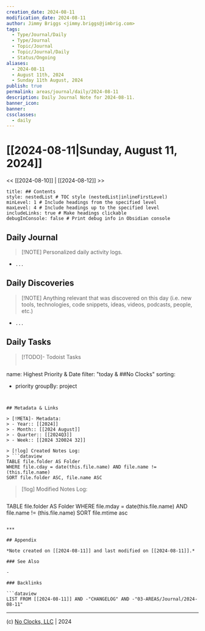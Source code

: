 ```yaml
---
creation_date: 2024-08-11
modification_date: 2024-08-11
author: Jimmy Briggs <jimmy.briggs@jimbrig.com>
tags:
  - Type/Journal/Daily
  - Type/Journal
  - Topic/Journal
  - Topic/Journal/Daily
  - Status/Ongoing
aliases:
  - 2024-08-11
  - August 11th, 2024
  - Sunday 11th August, 2024
publish: true
permalink: areas/journal/daily/2024-08-11
description: Daily Journal Note for 2024-08-11.
banner_icon:
banner:
cssclasses:
  - daily
---
```



# [[2024-08-11|Sunday, August 11, 2024]]

<< [[2024-08-10]] | [[2024-08-12]] >>

```table-of-contents
title: ## Contents 
style: nestedList # TOC style (nestedList|inlineFirstLevel)
minLevel: 1 # Include headings from the specified level
maxLevel: 4 # Include headings up to the specified level
includeLinks: true # Make headings clickable
debugInConsole: false # Print debug info in Obsidian console
```

## Daily Journal

> [!NOTE] Personalized daily activity logs.

- `...`

## Daily Discoveries

> [!NOTE] Anything relevant that was discovered on this day (i.e. new tools, technologies, code snippets, ideas, videos, podcasts, people, etc.)

- `...`

## Daily Tasks

> [!TODO]- Todoist Tasks
> ```todoist
name: Highest Priority & Date
filter: "today & ##No Clocks"
sorting:
   - priority
groupBy: project
```


## Metadata & Links

> [!META]- Metadata:
> - Year:: [[2024]]
> - Month:: [[2024 August]]
> - Quarter:: [[2024Q3]]
> - Week:: [[2024 320024 32]]

> [!log] Created Notes Log:
> ```dataview
TABLE file.folder AS Folder
WHERE file.cday = date(this.file.name) AND file.name != (this.file.name)
SORT file.folder ASC, file.name ASC
```

> [!log] Modified Notes Log:
> ```dataview
TABLE file.folder AS Folder
WHERE file.mday = date(this.file.name) AND file.name != (this.file.name)
SORT file.mtime asc
```

***

## Appendix

*Note created on [[2024-08-11]] and last modified on [[2024-08-11]].*

### See Also

- 

### Backlinks

```dataview
LIST FROM [[2024-08-11]] AND -"CHANGELOG" AND -"03-AREAS/Journal/2024-08-11"
```

***

(c) [No Clocks, LLC](https://github.com/noclocks) | 2024



